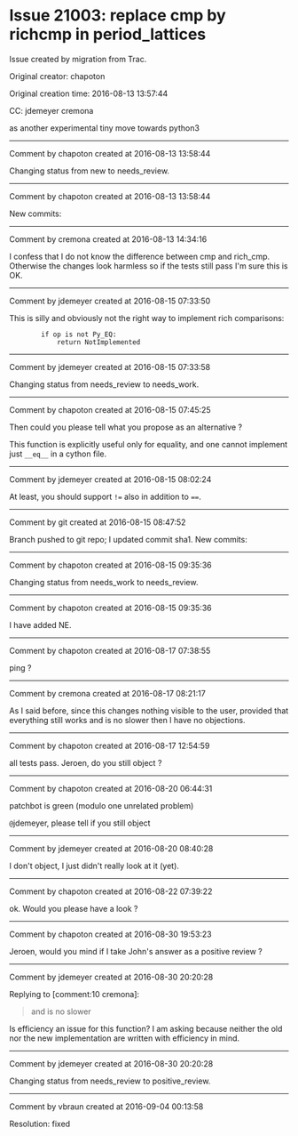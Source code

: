 # Issue 21003: replace __cmp__ by __richcmp__ in period_lattices

Issue created by migration from Trac.

Original creator: chapoton

Original creation time: 2016-08-13 13:57:44

CC:  jdemeyer cremona

as another experimental tiny move towards python3


---

Comment by chapoton created at 2016-08-13 13:58:44

Changing status from new to needs_review.


---

Comment by chapoton created at 2016-08-13 13:58:44

New commits:


---

Comment by cremona created at 2016-08-13 14:34:16

I confess that I do not know the difference between cmp and rich_cmp.  Otherwise the changes look harmless so if the tests still pass I'm sure this is OK.


---

Comment by jdemeyer created at 2016-08-15 07:33:50

This is silly and obviously not the right way to implement rich comparisons:

```
        if op is not Py_EQ:
            return NotImplemented
```



---

Comment by jdemeyer created at 2016-08-15 07:33:58

Changing status from needs_review to needs_work.


---

Comment by chapoton created at 2016-08-15 07:45:25

Then could you please tell what you propose as an alternative ?

This function is explicitly useful only for equality, and one cannot implement just `__eq__` in a cython file.


---

Comment by jdemeyer created at 2016-08-15 08:02:24

At least, you should support `!=` also in addition to `==`.


---

Comment by git created at 2016-08-15 08:47:52

Branch pushed to git repo; I updated commit sha1. New commits:


---

Comment by chapoton created at 2016-08-15 09:35:36

Changing status from needs_work to needs_review.


---

Comment by chapoton created at 2016-08-15 09:35:36

I have added NE.


---

Comment by chapoton created at 2016-08-17 07:38:55

ping ?


---

Comment by cremona created at 2016-08-17 08:21:17

As I said before, since this changes nothing visible to the user, provided that everything still works and is no slower then I have no objections.


---

Comment by chapoton created at 2016-08-17 12:54:59

all tests pass. Jeroen, do you still object ?


---

Comment by chapoton created at 2016-08-20 06:44:31

patchbot is green (modulo one unrelated problem)

`@`jdemeyer, please tell if you still object


---

Comment by jdemeyer created at 2016-08-20 08:40:28

I don't object, I just didn't really look at it (yet).


---

Comment by chapoton created at 2016-08-22 07:39:22

ok. Would you please have a look ?


---

Comment by chapoton created at 2016-08-30 19:53:23

Jeroen, would you mind if I take John's answer as a positive review ?


---

Comment by jdemeyer created at 2016-08-30 20:20:28

Replying to [comment:10 cremona]:
> and is no slower

Is efficiency an issue for this function? I am asking because neither the old nor the new implementation are written with efficiency in mind.


---

Comment by jdemeyer created at 2016-08-30 20:20:28

Changing status from needs_review to positive_review.


---

Comment by vbraun created at 2016-09-04 00:13:58

Resolution: fixed
